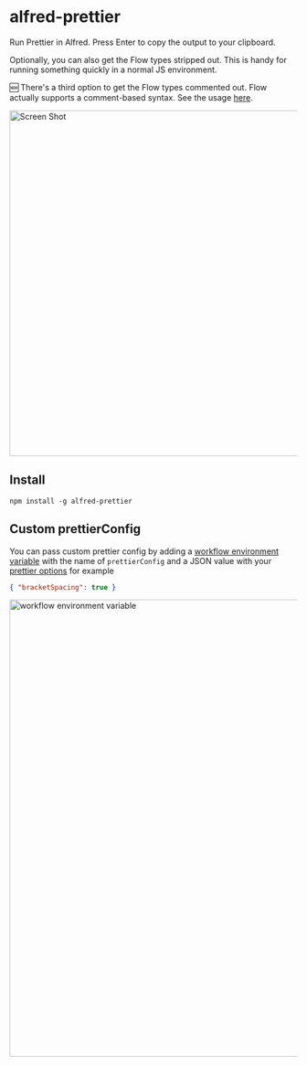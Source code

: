 # alfred-prettier

Run Prettier in Alfred. Press Enter to copy the output to your clipboard.

Optionally, you can also get the Flow types stripped out. This is handy for running something quickly in a normal JS environment.

🆕 There's a third option to get the Flow types commented out. Flow actually supports a comment-based syntax. See the usage [here](https://flow.org/en/docs/types/comments/).

<img width="605" alt="Screen Shot" src="https://user-images.githubusercontent.com/2268452/54311034-ff291380-4590-11e9-96d4-e4590f4c69b6.png">

## Install

```
npm install -g alfred-prettier
```

## Custom prettierConfig
You can pass custom prettier config by adding a [workflow environment variable](https://www.alfredapp.com/help/workflows/advanced/variables/#environment) with the name of `prettierConfig` and a JSON value with your [prettier options](https://prettier.io/docs/en/configuration.html) for example 
```json
{ "bracketSpacing": true }
```  
<img width="800" alt="workflow environment variable" src="https://user-images.githubusercontent.com/9304194/80032218-84505d00-84f3-11ea-9cb4-394d60bc2a2e.png"/>

